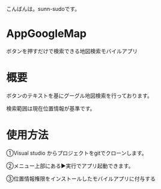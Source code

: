 こんばんは。sunn-sudoです。

# AppGoogleMap
ボタンを押すだけで検索できる地図検索モバイルアプリ

# 概要
ボタンのテキストを基にグーグル地図検索を行っております。

検索範囲は現在位置情報が基準です。

# 使用方法
①Visual studio からプロジェクトをgitでクローンします。

②メニュー上部にある▶実行でアプリ起動できます。

③位置情報権限をインストールしたモバイルアプリに付与する


